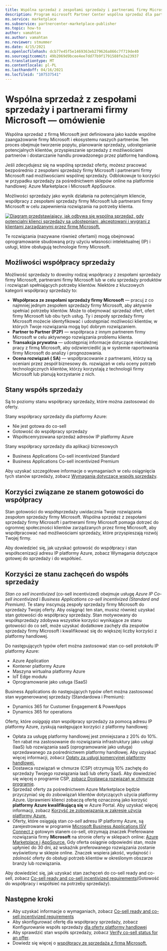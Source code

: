 ```yaml
---
title: Wspólna sprzedaż z zespołami sprzedaży i partnerami firmy Microsoft — omówienie
description: Program microsoft Partner Center wspólna sprzedaż dla partnerów może pomóc Ci w osiągnięciu ogromnej bazy klientów i wygenerowaniu nowej sprzedaży.
ms.service: marketplace
ms.subservice: partnercenter-marketplace-publisher
ms.topic: how-to
author: vamahtan
ms.author: vamahtan
ms.reviewer: stmummer
ms.date: 4/15/2021
ms.openlocfilehash: dcb77e45f5e1469363eb279626a866c7f719de40
ms.sourcegitcommit: 49b2069d9bcee4ee7dd77b9f1791588fe2a23937
ms.translationtype: MT
ms.contentlocale: pl-PL
ms.lasthandoff: 04/16/2021
ms.locfileid: "107537541"
---
```

# <a name="co-sell-with-microsoft-sales-teams-and-partners-overview"></a>Wspólna sprzedaż z zespołami sprzedaży i partnerami firmy Microsoft — omówienie

Wspólna sprzedaż z firmą Microsoft jest definiowana jako każde wspólne zaangażowanie firmy Microsoft i ekosystemu naszych partnerów. Ten proces obejmuje tworzenie popytu, planowanie sprzedaży, udostępnianie potencjalnych klientów, przyspieszanie sprzedaży z możliwościami partnerów i dostarczanie handlu prowadzonego przez platformę handlową.

Jeśli zdecydujesz się na wspólną sprzedaż oferty, możesz pracować bezpośrednio z zespołami sprzedaży firmy Microsoft i partnerami firmy Microsoft nad możliwościami wspólnej sprzedaży. Odblokowuje to korzyści w przypadku sprzedaży za pośrednictwem sklepów online na platformie handlowej: Azure Marketplace i Microsoft AppSource.

Możliwości sprzedaży jako wynik [](./partner-center-portal/commercial-marketplace-get-customer-leads.md)działania na potencjalnym kliencie, współpracy z zespołami sprzedaży firmy Microsoft lub partnerami firmy Microsoft w celu zapewnienia rozwiązania na potrzeby klienta.

[![Diagram przedstawiający, jak odbywa się wspólna sprzedaż, gdy potencjalni klienci sprzedaży są udostępniani, akceptowani i wygrani z klientami zarządzanymi przez firmę Microsoft.](./media/marketplace-publishers-guide/marketplace-co-sell-v2.png)](./media/marketplace-publishers-guide/marketplace-co-sell-v2.png#lightbox)

Te rozwiązania (nazywane również ofertami) mogą obejmować oprogramowanie sbudowaną przy użyciu własności intelektualnej (IP) i usługi, które obsługują technologie firmy Microsoft.

## <a name="co-sell-opportunities"></a>Możliwości współpracy sprzedaży

Możliwość sprzedaży to dowolny rodzaj współpracy z zespołami sprzedaży firmy Microsoft, partnerami firmy Microsoft lub w celu sprzedaży produktów i rozwiązań spełniających potrzeby klientów. Niektóre z kluczowych kategorii współpracy sprzedaży to:

- **Współpraca ze zespołami sprzedaży firmy Microsoft** — pracuj z co najmniej jednym zespołem sprzedaży firmy Microsoft, aby aktywnie spełniać potrzeby klientów. Może to obejmować sprzedaż ofert, ofert firmy Microsoft lub obu tych usług. Ty i zespoły sprzedaży firmy Microsoft możecie identyfikować i udostępniać możliwości klientów, w których Twoje rozwiązania mogą być dobrym rozwiązaniem.
- **Partner to Partner (P2P)** — współpraca z innym partnerem firmy Microsoft w celu aktywnego rozwiązania problemu klienta.
- **Transakcja prywatna** — udostępniaj informacje dotyczące niezależnej pracy z firmą Microsoft, aby odzwierciedlić ją w systemie raportowania firmy Microsoft do analizy i prognozowania.
- **Ocena rozwiązań ( SA)** — współpracowanie z partnerami, którzy są oceniani przez zespół biznesowy ds. rozwiązań w celu oceny potrzeb technologicznych klientów, którzy korzystają z technologii firmy Microsoft lub planują korzystanie z nich.

## <a name="co-sell-statuses"></a>Stany współs sprzedaży

Są to poziomy stanu współpracy sprzedaży, które można zastosować do oferty.

Stany współpracy sprzedaży dla platformy Azure:

- Nie jest gotowa do co-sell
- Gotowość do współpracy sprzedaży
- Współscenryzowana sprzedaż adresów IP platformy Azure

Stany współpracy sprzedaży dla aplikacji biznesowych
- Business Applications Co-sell incentivized Standard
- Business Applications Co-sell incentivized Premium  

Aby uzyskać szczegółowe informacje o wymaganiach w celu osiągnięcia tych stanów sprzedaży, zobacz [Wymagania dotyczące współs sprzedaży](co-sell-requirements.md).

## <a name="benefits-of-co-sell-ready-status"></a>Korzyści związane ze stanem gotowości do współpracy

Stan gotowości do współsprzedaży uwidacznia Twoje rozwiązania zespołom sprzedaży firmy Microsoft. Wspólna sprzedaż z zespołami sprzedaży firmy Microsoft i partnerami firmy Microsoft pomaga dotrzeć do ogromnej społeczności klientów zarządzanych przez firmę Microsoft, aby współpracować nad możliwościami sprzedaży, które przyspieszają rozwój Twojej firmy.

Aby dowiedzieć się, jak uzyskać gotowość do współpracy [](co-sell-requirements.md)i stan współscenizacji adresu IP platformy Azure, zobacz Wymagania dotyczące gotowej do sprzedaży i do współsieć.

## <a name="benefits-of-co-sell-incentivized-status"></a>Korzyści ze stanu zachęceń do współs sprzedaży

_Stan co sell incentivized_ (co-sell incentivized) obejmuje usługę _Azure IP Co-sell incentivized_ i _Business Applications co-sell incentivized (Standard and Premium)._ Te stany inscynują zespoły sprzedaży firmy Microsoft do sprzedaży Twojej oferty. Aby osiągnąć ten stan, musisz również uzyskać stan gotowości do współpracy sprzedaży. Stan motywowany do współsprzedaży zdobywa wszystkie korzyści wynikające ze stanu gotowości do co sell, może uzyskać dodatkowe zachęty dla zespołów sprzedaży firmy Microsoft i kwalifikować się do większej liczby korzyści z platformy handlowej.

Do następujących typów ofert można zastosować stan co-sell protokołu IP platformy Azure:

- Azure Application
- Kontener platformy Azure
- Maszyna wirtualna platformy Azure
- IoT Edge modułu
- Oprogramowanie jako usługa (SaaS)

Business Applications do następujących typów ofert można zastosować stan wygenerowanej sprzedaży (Standardowa i Premium):

- Dynamics 365 for Customer Engagement & PowerApps
- Dynamics 365 for operations

Oferty, które _osiągają stan_ współpracy sprzedaży za pomocą adresu IP platformy Azure, zyskują następujące korzyści z platformy handlowej:

- Opłata za usługę platformy handlowej jest zmniejszana z 20% do 10%. Ten rabat ma zastosowanie do rozwiązania infrastruktury jako usługi (IaaS) lub rozwiązania saaS (oprogramowanie jako usługa) sprzedawanego za pośrednictwem platformy handlowej. Aby uzyskać więcej informacji, zobacz [Opłaty za usługi komercyjnej platformy handlowej.](marketplace-commercial-transaction-capabilities-and-considerations.md#commercial-marketplace-service-fees)
- Dostawca rozwiązań w chmurze (CSP) otrzymują 10% zachętę do sprzedaży Twojego rozwiązania IaaS lub oferty SaaS. Aby dowiedzieć się więcej o programie CSP, [zobacz Dostawca rozwiązań w chmurze programie](cloud-solution-providers.md).
- Sprzedaż oferty za pośrednictwem Azure Marketplace będzie przyczyniać się do zobowiązań klientów dotyczących użycia platformy Azure. Uprawnieni klienci zobaczą ofertę oznaczoną jako korzyść **platformy Azure kwalifikującą się** w Azure Portal. Aby uzyskać więcej informacji, zobacz [Korzyść ze zobowiązania w zakresie użycia platformy Azure.](azure-consumption-commitment-benefit.md)
- Oferty, które osiągają stan _co-sell_ adresu IP platformy Azure, są zarejestrowane w programie [Microsoft Business Applications ISV Connect z](business-applications-isv-program.md) gotowym stanem co-sell, otrzymają znaczek Preferowane rozwiązania firmy **Microsoft** na stronie oferty w sklepach online: [Azure Marketplace i](https://azuremarketplace.microsoft.com/) [AppSource.](https://appsource.microsoft.com/)  Gdy oferta osiągnie odpowiedni stan, może upłynieć do 30 dni, aż wskaźnik preferowanego rozwiązania zostanie wyświetlony w sklepie online. Znaczek wspiera jakość, wydajność i zdolność oferty do obsługi potrzeb klientów w określonym obszarze branży lub rozwiązania.

Aby dowiedzieć się, jak uzyskać stan zachęceń do co-sell ready and co-sell, zobacz [Co-sell ready and co-sell incentivized requirements](co-sell-requirements.md)(Gotowość do współpracy i współsieć na potrzeby sprzedaży).

## <a name="next-steps"></a>Następne kroki

- Aby uzyskać informacje o wymaganiach, zobacz [Co-sell ready and co-sell incentivized requirements](co-sell-requirements.md)
- Aby skonfigurować ofertę dla współpracy sprzedaży, zobacz Konfigurowanie współs sprzedaży [dla oferty platformy handlowej](commercial-marketplace-co-sell.md)
- Aby sprawdzić stan współs sprzedaży, zobacz [Verify co-sell status for an offer](co-sell-status.md).
- Dowiedz się więcej o [współpracy ze sprzedażą z firmą Microsoft.](https://partner.microsoft.com/membership/sell-with-microsoft)

